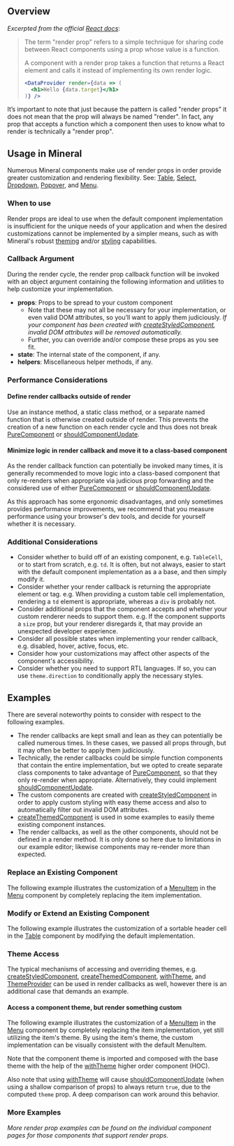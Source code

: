## Overview

_Excerpted from the official [React docs][RenderProps]_:

> The term "render prop" refers to a simple technique for sharing code between
> React components using a prop whose value is a function.
>
> A component with a render prop takes a function that returns a React element
> and calls it instead of implementing its own render logic.
>
> ```jsx
> <DataProvider render={data => (
>   <h1>Hello {data.target}</h1>
> )} />
> ```

It’s important to note that just because the pattern is called "render props"
it does not mean that the prop will always be named "render". In fact, any prop
that accepts a function which a component then uses to know what to render is
technically a "render prop".


## Usage in Mineral

Numerous Mineral components make use of render props in order provide greater
customization and rendering flexibility. See: [Table][], [Select][],
[Dropdown][], [Popover][], and [Menu][].


### When to use

Render props are ideal to use when the default component implementation is
insufficient for the unique needs of your application and when the desired
customizations cannot be implemented by a simpler means, such as with Mineral's
robust [theming][] and/or [styling][] capabilities.


### Callback Argument

During the render cycle, the render prop callback function will be invoked with
an object argument containing the following information and utilities to help
customize your implementation.

* __props__: Props to be spread to your custom component
    * Note that these may not all be necessary for your implementation, or even
    valid DOM attributes, so you’ll want to apply them judiciously.  _If your
    component has been created with [createStyledComponent][], invalid DOM
    attributes will be removed automatically._
    * Further, you can override and/or compose these props as you see fit.
* __state__: The internal state of the component, if any.
* __helpers__: Miscellaneous helper methods, if any.


### Performance Considerations

#### Define render callbacks outside of render
Use an instance method, a static class method, or a separate named function that
is otherwise created outside of render. This prevents the creation of a new
function on each render cycle and thus does not break [PureComponent][] or
[shouldComponentUpdate][].

#### Minimize logic in render callback and move it to a class-based component
As the render callback function can potentially be invoked many times, it is
generally recommended to move logic into a class-based component that only
re-renders when appropriate via judicious prop forwarding and the considered
use of either [PureComponent][] or [shouldComponentUpdate][].

As this approach has some ergonomic disadvantages, and only sometimes provides
performance improvements, we recommend that you measure performance using your
browser's dev tools, and decide for yourself whether it is necessary.


### Additional Considerations

* Consider whether to build off of an existing component, e.g. `TableCell`,
or to start from scratch, e.g. `td`.  It is often, but not always, easier to
start with the default component implementation as a a base, and then simply
modify it.
* Consider whether your render callback is returning the appropriate element or
tag. e.g.  When providing a custom table cell implementation, rendering a `td`
element is appropriate, whereas a `div` is probably not.
* Consider additional props that the component accepts and whether your custom
renderer needs to support them. e.g. If the component supports a `size` prop,
but your renderer disregards it, that may provide an unexpected developer
experience.
* Consider all possible states when implementing your render callback, e.g.
disabled, hover, active, focus, etc.
* Consider how your customizations may affect other aspects of the component's
accessibility.
* Consider whether you need to support RTL languages. If so, you can use
`theme.direction` to conditionally apply the necessary styles.


## Examples

There are several noteworthy points to consider with respect to the following
examples.

* The render callbacks are kept small and lean as they can potentially be called
numerous times. In these cases, we passed all props through, but it may often be
better to apply them judiciously.
* Technically, the render callbacks could be simple function components that
contain the entire implementation, but we opted to create separate class
components to take advantage of [PureComponent][], so that they only re-render
when appropriate. Alternatively, they could implement [shouldComponentUpdate][].
* The custom components are created with [createStyledComponent][] in order to
apply custom styling with easy theme access and also to automatically filter out
invalid DOM attributes.
* [createThemedComponent][] is used in some examples to easily theme existing
component instances.
* The render callbacks, as well as the other components, should not be defined
in a render method. It is only done so here due to limitations in our example
editor; likewise components may re-render more than expected.

### Replace an Existing Component

The following example illustrates the customization of a [MenuItem][] in the
[Menu][] component by completely replacing the item implementation.

<ReplaceExisting />

### Modify or Extend an Existing Component

The following example illustrates the customization of a sortable header cell
in the [Table][] component by modifying the default implementation.

<ModifyExisting />

### Theme Access

The typical mechanisms of accessing and overriding themes, e.g.
[createStyledComponent][], [createThemedComponent][], [withTheme][], and
[ThemeProvider][] can be used in render callbacks as well, however there is an
additional case that demands an example.

#### Access a component theme, but render something custom

The following example illustrates the customization of a [MenuItem][] in the
[Menu][] component by completely replacing the item implementation, yet still
utilizing the item's theme. By using the item's theme, the custom implementation
can be visually consistent with the default MenuItem.

Note that the component theme is imported and composed with the base theme with
the help of the [withTheme][] higher order component (HOC).

Also note that using [withTheme][] will cause [shouldComponentUpdate][] (when
using a shallow comparison of props) to always return `true`, due to the
computed `theme` prop. A deep comparison can work around this behavior.

<ThemeAccess />

### More Examples

_More render prop examples can be found on the individual component pages for
those components that support render props._

[styling]: /styling
[theming]: /theming
[createStyledComponent]: /styling#customization-techniques-api
[createThemedComponent]: /theming#common-scenarios-api
[withTheme]: /theming#common-scenarios-api
[ThemeProvider]: /theming#common-scenarios-api

[Table]: /components/table
[Select]: /components/select
[Dropdown]: /components/dropdown
[Popover]: /components/popover
[Menu]: /components/menu
[MenuItem]: /components/menu-item

[RenderProps]: https://reactjs.org/docs/render-props.html
[PureComponent]: https://reactjs.org/docs/react-api.html#reactpurecomponent
[shouldComponentUpdate]: https://reactjs.org/docs/react-component.html#shouldcomponentupdate
